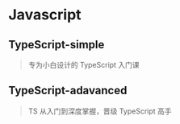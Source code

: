 # Javascript

## TypeScript-simple

> 专为小白设计的 TypeScript 入门课

## TypeScript-adavanced

> TS 从入门到深度掌握，晋级 TypeScript 高手
